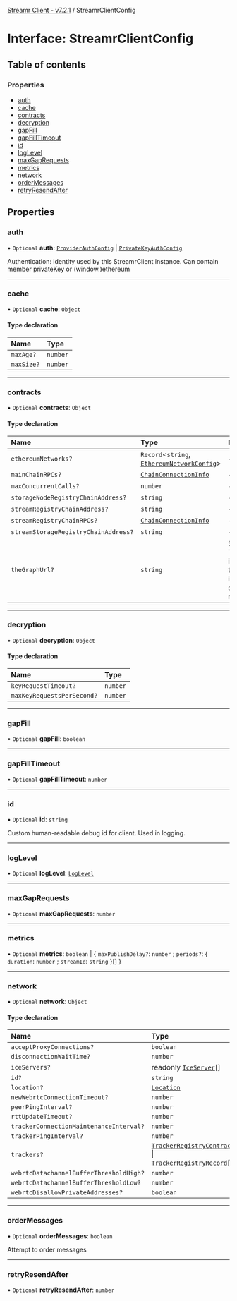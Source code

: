 [Streamr Client - v7.2.1](../README.md) / StreamrClientConfig

# Interface: StreamrClientConfig

## Table of contents

### Properties

- [auth](StreamrClientConfig.md#auth)
- [cache](StreamrClientConfig.md#cache)
- [contracts](StreamrClientConfig.md#contracts)
- [decryption](StreamrClientConfig.md#decryption)
- [gapFill](StreamrClientConfig.md#gapfill)
- [gapFillTimeout](StreamrClientConfig.md#gapfilltimeout)
- [id](StreamrClientConfig.md#id)
- [logLevel](StreamrClientConfig.md#loglevel)
- [maxGapRequests](StreamrClientConfig.md#maxgaprequests)
- [metrics](StreamrClientConfig.md#metrics)
- [network](StreamrClientConfig.md#network)
- [orderMessages](StreamrClientConfig.md#ordermessages)
- [retryResendAfter](StreamrClientConfig.md#retryresendafter)

## Properties

### auth

• `Optional` **auth**: [`ProviderAuthConfig`](ProviderAuthConfig.md) \| [`PrivateKeyAuthConfig`](PrivateKeyAuthConfig.md)

Authentication: identity used by this StreamrClient instance.
Can contain member privateKey or (window.)ethereum

___

### cache

• `Optional` **cache**: `Object`

#### Type declaration

| Name | Type |
| :------ | :------ |
| `maxAge?` | `number` |
| `maxSize?` | `number` |

___

### contracts

• `Optional` **contracts**: `Object`

#### Type declaration

| Name | Type | Description |
| :------ | :------ | :------ |
| `ethereumNetworks?` | `Record`<`string`, [`EthereumNetworkConfig`](EthereumNetworkConfig.md)\> | - |
| `mainChainRPCs?` | [`ChainConnectionInfo`](ChainConnectionInfo.md) | - |
| `maxConcurrentCalls?` | `number` | - |
| `storageNodeRegistryChainAddress?` | `string` | - |
| `streamRegistryChainAddress?` | `string` | - |
| `streamRegistryChainRPCs?` | [`ChainConnectionInfo`](ChainConnectionInfo.md) | - |
| `streamStorageRegistryChainAddress?` | `string` | - |
| `theGraphUrl?` | `string` | Some TheGraph instance, that indexes the streamr registries |

___

### decryption

• `Optional` **decryption**: `Object`

#### Type declaration

| Name | Type |
| :------ | :------ |
| `keyRequestTimeout?` | `number` |
| `maxKeyRequestsPerSecond?` | `number` |

___

### gapFill

• `Optional` **gapFill**: `boolean`

___

### gapFillTimeout

• `Optional` **gapFillTimeout**: `number`

___

### id

• `Optional` **id**: `string`

Custom human-readable debug id for client. Used in logging.

___

### logLevel

• `Optional` **logLevel**: [`LogLevel`](../README.md#loglevel)

___

### maxGapRequests

• `Optional` **maxGapRequests**: `number`

___

### metrics

• `Optional` **metrics**: `boolean` \| { `maxPublishDelay?`: `number` ; `periods?`: { `duration`: `number` ; `streamId`: `string`  }[]  }

___

### network

• `Optional` **network**: `Object`

#### Type declaration

| Name | Type |
| :------ | :------ |
| `acceptProxyConnections?` | `boolean` |
| `disconnectionWaitTime?` | `number` |
| `iceServers?` | readonly [`IceServer`](IceServer.md)[] |
| `id?` | `string` |
| `location?` | [`Location`](Location.md) |
| `newWebrtcConnectionTimeout?` | `number` |
| `peerPingInterval?` | `number` |
| `rttUpdateTimeout?` | `number` |
| `trackerConnectionMaintenanceInterval?` | `number` |
| `trackerPingInterval?` | `number` |
| `trackers?` | [`TrackerRegistryContract`](TrackerRegistryContract.md) \| [`TrackerRegistryRecord`](TrackerRegistryRecord.md)[] |
| `webrtcDatachannelBufferThresholdHigh?` | `number` |
| `webrtcDatachannelBufferThresholdLow?` | `number` |
| `webrtcDisallowPrivateAddresses?` | `boolean` |

___

### orderMessages

• `Optional` **orderMessages**: `boolean`

Attempt to order messages

___

### retryResendAfter

• `Optional` **retryResendAfter**: `number`
